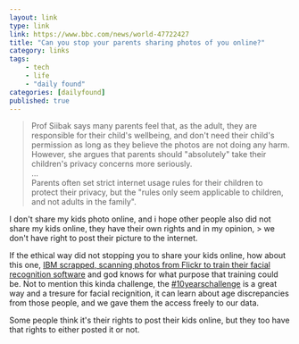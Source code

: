 ```yaml
---
layout: link
type: link
link: https://www.bbc.com/news/world-47722427
title: "Can you stop your parents sharing photos of you online?"
category: links
tags: 
    - tech
    - life
    - "daily found"
categories: [dailyfound]
published: true
---
```


> Prof Siibak says many parents feel that, as the adult, they are responsible for their child's wellbeing, and don't need their child's permission as long as they believe the photos are not doing any harm.   
> However, she argues that parents should "absolutely" take their children's privacy concerns more seriously.    
> ...   
> Parents often set strict internet usage rules for their children to protect their privacy, but the "rules only seem applicable to children, and not adults in the family". 

I don't share my kids photo online, and i hope other people also did not share my kids online, they have their own rights and in my opinion, > we don't have right to post their picture to the internet.

If the ethical way did not stopping you to share your kids online, how about this one, [IBM scrapped, scanning photos from Flickr to train their facial recognition software](http://fortune.com/2019/03/12/millions-of-flickr-photos-were-scraped-to-train-facial-recognition-software/) and god knows for what purpose that training could be. 
Not to mention this kinda challenge, the [#10yearschallenge](https://www.instagram.com/explore/tags/10yearschallenge/) is a great way and a tresure for facial recignition, it can learn about age discrepancies from those people, and we gave them the access freely to our data.

Some people think it's their rights to post their kids online, but they too have that rights to either posted it or not.